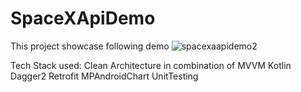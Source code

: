 # SpaceXApiDemo
This project showcase following demo
![spacexaapidemo2](https://user-images.githubusercontent.com/1654553/135046152-da85cd8b-6224-490e-a5ee-2f4f7517685c.gif)

 
 Tech Stack used:
 Clean Architecture in combination of MVVM
 Kotlin
 Dagger2
 Retrofit
 MPAndroidChart
 UnitTesting
 

